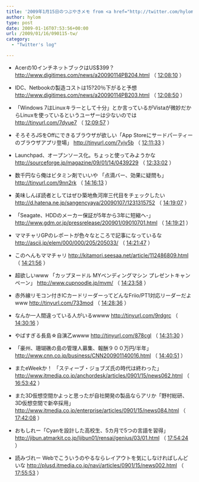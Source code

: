 ```yaml
---
title: '2009年1月15日のつぶやきメモ from <a href="http://twitter.com/hylom">Twitter</a>'
author: hylom
type: post
date: 2009-01-16T07:53:56+00:00
url: /2009/01/16/090115-tw/
category:
  - "Twitter's log"

---
```

  * Acerの10インチネットブックはUS$399？    <http://www.digitimes.com/news/a20090114PB204.html> （    [12:08:10][1] ） 

  * IDC、Netbookの製造コストは15?20％下がると予想    <http://www.digitimes.com/news/a20090114PB203.html> （    [12:08:50][2] ） 

  * 「Windows 7はLinuxキラーとして十分」とか言っているがVistaが微妙だからLinuxを使っているというユーザーは少ないのでは    <http://tinyurl.com/7dyue7> （    [12:09:57][3] ） 

  * そろそろJSをOffにできるブラウザが欲しい「App Storeにサードパーティーのブラウザアプリ登場」    <http://tinyurl.com/7vjv5b> （    [12:11:33][4] ） 

  * Launchpad、オープンソース化。ちょっと使ってみようかな    <http://sourceforge.jp/magazine/09/01/14/0439229> （    [12:33:02][5] ） 

  * 数千円なら俺はビタミン剤でいいや 「点滴バー、効果に疑問も」    <http://tinyurl.com/9nn2rk> （    [14:16:13][6] ） 

  * 美味しんぼ読者としてはぜひ築地魚河岸三代目をチェックしたい    <http://d.hatena.ne.jp/sangencyaya/20090107/1231315752> （    [14:19:07][7] ） 

  * 「Seagate、HDDのメーカー保証が5年から3年に短縮へ-」    <http://www.gdm.or.jp/pressrelease/200901/09010701.html> （    [14:19:21][8] ） 

  * ママチャリGPのレポートが色々なところで記事になっているな    <http://ascii.jp/elem/000/000/205/205033/> （    [14:21:47][9] ） 

  * このへんもママチャリ    <http://kitamori.seesaa.net/article/112486809.html> （    [14:21:56][10] ） 

  * 超欲しいwww 「カップヌードル MYベンディングマシン プレゼントキャンペーン」    <http://www.cupnoodle.jp/mvm/> （    [14:23:58][11] ） 

  * 赤外線リモコン付きICカードリーダーってどんなFriio/PT1対応リーダーだよwww    <http://tinyurl.com/733mod> （    [14:28:36][12] ） 

  * なんか一人間違っている人がいるwwww    <http://tinyurl.com/9rdgrc> （    [14:30:16][13] ） 

  * やばすぎる長島☆自演乙wwww    <http://tinyurl.com/878cgl> （    [14:31:30][14] ） 

  * 「豪州、珊瑚礁の島の管理人募集、報酬９００万円/半年」    <http://www.cnn.co.jp/business/CNN200901140016.html> （    [14:40:51][15] ） 

  * またeWeekか！ 「スティーブ・ジョブズ氏の時代は終わった」    <http://www.itmedia.co.jp/anchordesk/articles/0901/15/news062.html> （    [16:53:42][16] ） 

  * また3D仮想空間かよっと思ったが自社開発の製品ならアリか「野村総研、3D仮想空間で新卒採用」    <http://www.itmedia.co.jp/enterprise/articles/0901/15/news084.html> （    [17:42:08][17] ） 

  * おもしれー「Cyanを設計した高校生、5カ月で5つの言語を習得」    <http://jibun.atmarkit.co.jp/ljibun01/rensai/genius/03/01.html> （    [17:54:24][18] ） 

  * 読みづれー Webでこういうのやるならレイアウトを気にしなければしんどいな    <http://plusd.itmedia.co.jp/navi/articles/0901/15/news002.html> （    [17:55:53][19] ）

 [1]: http://twitter.com/hylom/statuses/1120064043
 [2]: http://twitter.com/hylom/statuses/1120065375
 [3]: http://twitter.com/hylom/statuses/1120067662
 [4]: http://twitter.com/hylom/statuses/1120071034
 [5]: http://twitter.com/hylom/statuses/1120113848
 [6]: http://twitter.com/hylom/statuses/1120300285
 [7]: http://twitter.com/hylom/statuses/1120304949
 [8]: http://twitter.com/hylom/statuses/1120305373
 [9]: http://twitter.com/hylom/statuses/1120309231
 [10]: http://twitter.com/hylom/statuses/1120309469
 [11]: http://twitter.com/hylom/statuses/1120312616
 [12]: http://twitter.com/hylom/statuses/1120319660
 [13]: http://twitter.com/hylom/statuses/1120322322
 [14]: http://twitter.com/hylom/statuses/1120324309
 [15]: http://twitter.com/hylom/statuses/1120338551
 [16]: http://twitter.com/hylom/statuses/1120504915
 [17]: http://twitter.com/hylom/statuses/1120558139
 [18]: http://twitter.com/hylom/statuses/1120571047
 [19]: http://twitter.com/hylom/statuses/1120572544
